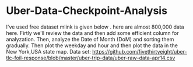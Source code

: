 # Uber-Data-Checkpoint-Analysis
I've used free dataset mlink is given below . here are almost 800,000 data here. Firtly we'll review the data and then add some efficient column for analyzation. Then, analyze the Date of Month (DoM) and sorting them gradually. Then plot the weekday and hour and then plot the data in the New York,USA state map. Data set: https://github.com/fivethirtyeight/uber-tlc-foil-response/blob/master/uber-trip-data/uber-raw-data-apr14.csv
